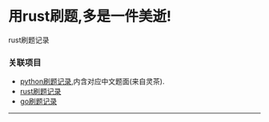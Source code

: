 # 用rust刷题,多是一件美逝!
rust刷题记录

### 关联项目
- [python刷题记录](https://github.com/liuliangcan/play_with_python),内含对应中文题面(来自灵茶).
- [rust刷题记录](https://github.com/liuliangcan/play_with_rust)
- [go刷题记录](https://github.com/liuliangcan/play_with_go)
---